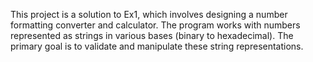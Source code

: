 This project is a solution to Ex1, which involves designing a number formatting converter and calculator.
 The program works with numbers represented as strings in various bases (binary to hexadecimal).
 The primary goal is to validate and manipulate these string representations.
